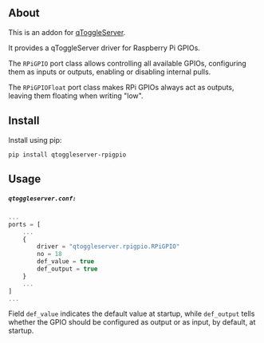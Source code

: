 ## About

This is an addon for [qToggleServer](https://github.com/qtoggle/qtoggleserver).

It provides a qToggleServer driver for Raspberry Pi GPIOs.

The `RPiGPIO` port class allows controlling all available GPIOs, configuring them as inputs or outputs, enabling or
disabling internal pulls.
 
The `RPiGPIOFloat` port class makes RPi GPIOs always act as outputs, leaving them floating when writing "low".


## Install

Install using pip:

    pip install qtoggleserver-rpigpio


## Usage

##### `qtoggleserver.conf:`
``` javascript
...
ports = [
    ...
    {
        driver = "qtoggleserver.rpigpio.RPiGPIO"
        no = 18
        def_value = true
        def_output = true
    }
    ...
]
...
```

Field `def_value` indicates the default value at startup, while `def_output` tells whether the GPIO should be configured
as output or as input, by default, at startup.
